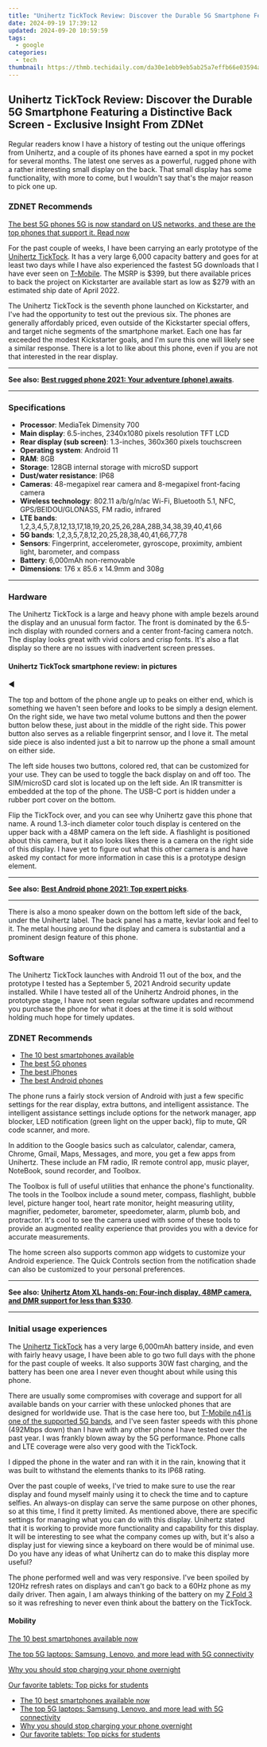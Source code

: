 ```yaml
---
title: "Unihertz TickTock Review: Discover the Durable 5G Smartphone Featuring a Distinctive Back Screen - Exclusive Insight From ZDNet"
date: 2024-09-19 17:39:12
updated: 2024-09-20 10:59:59
tags:
  - google
categories:
  - tech
thumbnail: https://thmb.techidaily.com/da30e1ebb9eb5ab25a7effb66e03594a33963d6af1f63bbe87601ee182a33306.jpg
---
```


## Unihertz TickTock Review: Discover the Durable 5G Smartphone Featuring a Distinctive Back Screen - Exclusive Insight From ZDNet

Regular readers know I have a history of testing out the unique offerings from Unihertz, and a couple of its phones have earned a spot in my pocket for several months. The latest one serves as a powerful, rugged phone with a rather interesting small display on the back. That small display has some functionality, with more to come, but I wouldn't say that's the major reason to pick one up.

### **ZDNET** Recommends

[The best 5G phones 5G is now standard on US networks, and these are the top phones that support it.  Read now](https://www.zdnet.com/article/best-5g-phone/)

For the past couple of weeks, I have been carrying an early prototype of the [Unihertz TickTock](https://www.kickstarter.com/projects/jellyphone/ticktock-the-unique-5g-dual-screen-rugged-smartphone?ref=cdcmyd). It has a very large 6,000 capacity battery and goes for at least two days while I have also experienced the fastest 5G downloads that I have ever seen on [T-Mobile](https://tmobile.prf.hn/click/camref:1100lpFx3/pubref:zd-%5F%5FCOM%5FCLICK%5FID%5F%5F-dtp/destination:https%3A%2F%2Fwww.t-mobile.com%2Fdevices%2F5g-phones). The MSRP is $399, but there available prices to back the project on Kickstarter are available start as low as $279 with an estimated ship date of April 2022.

The Unihertz TickTock is the seventh phone launched on Kickstarter, and I've had the opportunity to test out the previous six. The phones are generally affordably priced, even outside of the Kickstarter special offers, and target niche segments of the smartphone market. Each one has far exceeded the modest Kickstarter goals, and I'm sure this one will likely see a similar response. There is a lot to like about this phone, even if you are not that interested in the rear display.

---

**See also:** [**Best rugged phone 2021: Your adventure (phone) awaits**](https://www.zdnet.com/article/best-rugged-phone/). 

---

###   

###  Specifications 

* **Processor**: MediaTek Dimensity 700
* **Main display**: 6.5-inches, 2340x1080 pixels resolution TFT LCD
* **Rear display (sub screen)**: 1.3-inches, 360x360 pixels touchscreen
* **Operating system**: Android 11
* **RAM**: 8GB
* **Storage**: 128GB internal storage with microSD support
* **Dust/water resistance**: IP68
* **Cameras**: 48-megapixel rear camera and 8-megapixel front-facing camera
* **Wireless technology**: 802.11 a/b/g/n/ac Wi-Fi, Bluetooth 5.1, NFC, GPS/BEIDOU/GLONASS, FM radio, infrared
* **LTE bands**: 1,2,3,4,5,7,8,12,13,17,18,19,20,25,26,28A,28B,34,38,39,40,41,66
* **5G bands**: 1,2,3,5,7,8,12,20,25,28,38,40,41,66,77,78
* **Sensors**: Fingerprint, accelerometer, gyroscope, proximity, ambient light, barometer, and compass
* **Battery**: 6,000mAh non-removable
* **Dimensions**: 176 x 85.6 x 14.9mm and 308g

---

### Hardware  

The Unihertz TickTock is a large and heavy phone with ample bezels around the display and an unusual form factor. The front is dominated by the 6.5-inch display with rounded corners and a center front-facing camera notch. The display looks great with vivid colors and crisp fonts. It's also a flat display so there are no issues with inadvertent screen presses.

####  Unihertz TickTock smartphone review: in pictures

[](https://www.zdnet.com/pictures/unihertz-ticktock-smartphone-review-in-pictures/1/)

[](https://www.zdnet.com/pictures/unihertz-ticktock-smartphone-review-in-pictures/2/)

[](https://www.zdnet.com/pictures/unihertz-ticktock-smartphone-review-in-pictures/3/)

[](https://www.zdnet.com/pictures/unihertz-ticktock-smartphone-review-in-pictures/4/)

[](https://www.zdnet.com/pictures/unihertz-ticktock-smartphone-review-in-pictures/5/)

[](https://www.zdnet.com/pictures/unihertz-ticktock-smartphone-review-in-pictures/6/)

[](https://www.zdnet.com/pictures/unihertz-ticktock-smartphone-review-in-pictures/7/)

[](https://www.zdnet.com/pictures/unihertz-ticktock-smartphone-review-in-pictures/8/)

[](https://www.zdnet.com/pictures/unihertz-ticktock-smartphone-review-in-pictures/9/)

[](https://www.zdnet.com/pictures/unihertz-ticktock-smartphone-review-in-pictures/10/)

[](https://www.zdnet.com/pictures/unihertz-ticktock-smartphone-review-in-pictures/11/)

[](https://www.zdnet.com/pictures/unihertz-ticktock-smartphone-review-in-pictures/12/)

◀ 

The top and bottom of the phone angle up to peaks on either end, which is something we haven't seen before and looks to be simply a design element. On the right side, we have two metal volume buttons and then the power button below these, just about in the middle of the right side. This power button also serves as a reliable fingerprint sensor, and I love it. The metal side piece is also indented just a bit to narrow up the phone a small amount on either side.

The left side houses two buttons, colored red, that can be customized for your use. They can be used to toggle the back display on and off too. The SIM/microSD card slot is located up on the left side. An IR transmitter is embedded at the top of the phone. The USB-C port is hidden under a rubber port cover on the bottom.

Flip the TickTock over, and you can see why Unihertz gave this phone that name. A round 1.3-inch diameter color touch display is centered on the upper back with a 48MP camera on the left side. A flashlight is positioned about this camera, but it also looks likes there is a camera on the right side of this display. I have yet to figure out what this other camera is and have asked my contact for more information in case this is a prototype design element.

---

**See also:** [**Best Android phone 2021: Top expert picks**](https://www.zdnet.com/article/best-android-phone/).

---

There is also a mono speaker down on the bottom left side of the back, under the Unihertz label. The back panel has a matte, kevlar look and feel to it. The metal housing around the display and camera is substantial and a prominent design feature of this phone.

###  Software 

The Unihertz TickTock launches with Android 11 out of the box, and the prototype I tested has a September 5, 2021 Android security update installed. While I have tested all of the Unihertz Android phones, in the prototype stage, I have not seen regular software updates and recommend you purchase the phone for what it does at the time it is sold without holding much hope for timely updates.

### **ZDNET** Recommends

* [The 10 best smartphones available](https://www.zdnet.com/article/best-phone/)
* [The best 5G phones](https://www.zdnet.com/article/best-5g-phone/)
* [The best iPhones](https://www.zdnet.com/article/best-iphone/)
* [The best Android phones](https://www.zdnet.com/article/best-android-phone/)

The phone runs a fairly stock version of Android with just a few specific settings for the rear display, extra buttons, and intelligent assistance. The intelligent assistance settings include options for the network manager, app blocker, LED notification (green light on the upper back), flip to mute, QR code scanner, and more.

In addition to the Google basics such as calculator, calendar, camera, Chrome, Gmail, Maps, Messages, and more, you get a few apps from Unihertz. These include an FM radio, IR remote control app, music player, NoteBook, sound recorder, and Toolbox. 

The Toolbox is full of useful utilities that enhance the phone's functionality. The tools in the Toolbox include a sound meter, compass, flashlight, bubble level, picture hanger tool, heart rate monitor, height measuring utility, magnifier, pedometer, barometer, speedometer, alarm, plumb bob, and protractor. It's cool to see the camera used with some of these tools to provide an augmented reality experience that provides you with a device for accurate measurements. 

The home screen also supports common app widgets to customize your Android experience. The Quick Controls section from the notification shade can also be customized to your personal preferences.

---

**See also:** [**Unihertz Atom XL hands-on: Four-inch display, 48MP camera, and DMR support for less than $330**](https://www.zdnet.com/article/unihertz-atom-xl-hands-on-four-inch-display-48mp-camera-and-dmr-support-for-less-than-330/).

---

### Initial usage experiences 

The [Unihertz TickTock](https://www.kickstarter.com/projects/jellyphone/ticktock-the-unique-5g-dual-screen-rugged-smartphone?ref=cdcmyd) has a very large 6,000mAh battery inside, and even with fairly heavy usage, I have been able to go two full days with the phone for the past couple of weeks. It also supports 30W fast charging, and the battery has been one area I never even thought about while using this phone.

There are usually some compromises with coverage and support for all available bands on your carrier with these unlocked phones that are designed for worldwide use. That is the case here too, but [T-Mobile n41 is one of the supported 5G bands](https://www.t-mobile.com/support/coverage/t-mobile-network), and I've seen faster speeds with this phone (492Mbps down) than I have with any other phone I have tested over the past year. I was frankly blown away by the 5G performance. Phone calls and LTE coverage were also very good with the TickTock.

I dipped the phone in the water and ran with it in the rain, knowing that it was built to withstand the elements thanks to its IP68 rating.

Over the past couple of weeks, I've tried to make sure to use the rear display and found myself mainly using it to check the time and to capture selfies. An always-on display can serve the same purpose on other phones, so at this time, I find it pretty limited. As mentioned above, there are specific settings for managing what you can do with this display. Unihertz stated that it is working to provide more functionality and capability for this display. It will be interesting to see what the company comes up with, but it's also a display just for viewing since a keyboard on there would be of minimal use. Do you have any ideas of what Unihertz can do to make this display more useful?

The phone performed well and was very responsive. I've been spoiled by 120Hz refresh rates on displays and can't go back to a 60Hz phone as my daily driver. Then again, I am always thinking of the battery on my [Z Fold 3](https://shop-links.co/link/?url=https%3A%2F%2Fwww.samsung.com%2Fus%2Fsmartphones%2Fgalaxy-z-fold3-5g%2Fbuy%2Fgalaxy-z-fold3-5g-512gb-verizon-sm-f926uzkevzw%2F&publisher_slug=itechdaily19598&exclusive=1) so it was refreshing to never even think about the battery on the TickTock. 

#### Mobility

[The 10 best smartphones available now](https://www.zdnet.com/article/best-phone/ "The 10 best smartphones available now")

[The top 5G laptops: Samsung, Lenovo, and more lead with 5G connectivity](https://www.zdnet.com/article/best-5g-laptop/ "The top 5G laptops: Samsung, Lenovo, and more lead with 5G connectivity")

[Why you should stop charging your phone overnight](https://www.zdnet.com/article/why-you-should-really-stop-charging-your-phone-overnight/ "Why you should stop charging your phone overnight")

[Our favorite tablets: Top picks for students](https://www.zdnet.com/article/best-tablet/ "Our favorite tablets: Top picks for students")

* [The 10 best smartphones available now](https://www.zdnet.com/article/best-phone/ "The 10 best smartphones available now")
* [The top 5G laptops: Samsung, Lenovo, and more lead with 5G connectivity](https://www.zdnet.com/article/best-5g-laptop/ "The top 5G laptops: Samsung, Lenovo, and more lead with 5G connectivity")
* [Why you should stop charging your phone overnight](https://www.zdnet.com/article/why-you-should-really-stop-charging-your-phone-overnight/ "Why you should stop charging your phone overnight")
* [Our favorite tablets: Top picks for students](https://www.zdnet.com/article/best-tablet/ "Our favorite tablets: Top picks for students")

<ins class="adsbygoogle"
     style="display:block"
     data-ad-format="autorelaxed"
     data-ad-client="ca-pub-7571918770474297"
     data-ad-slot="1223367746"></ins>



<ins class="adsbygoogle"
     style="display:block"
     data-ad-client="ca-pub-7571918770474297"
     data-ad-slot="8358498916"
     data-ad-format="auto"
     data-full-width-responsive="true"></ins>

